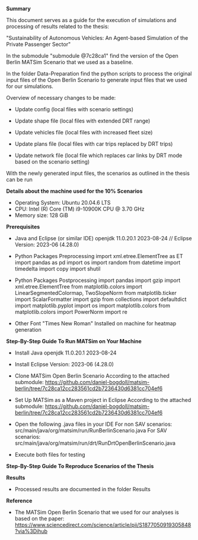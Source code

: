 **Summary**

This document serves as a guide for the execution of simulations and processing of results related to the thesis: 

"Sustainability of Autonomous Vehicles: An Agent-based Simulation of the Private Passenger Sector"

In the submodule "submodule @7c28ca1" find the version of the Open Berlin MATSim Scenario that we used as a baseline.

In the folder Data-Preparation find the python scripts to process the original input files of the Open Berlin Scenario to generate input files that we used for our simulations.

Overview of necessary changes to be made:

- Update config (local files with scenario settings)
   
- Update shape file (local files with extended DRT range)
  
- Update vehicles file (local files with increased fleet size)

- Update plans file (local files with car trips replaced by DRT trips)

- Update network file (local file which replaces car links by DRT mode based on the scenario setting)

With the newly generated input files, the scenarios as outlined in the thesis can be run



**Details about the machine used for the 10% Scenarios**
- Operating System: Ubuntu 20.04.6 LTS
- CPU: Intel (R) Core (TM) i9-10900K CPU @ 3.70 GHz
- Memory size: 128 GiB



**Prerequisites**

- Java and Eclipse (or similar IDE)
	openjdk 11.0.20.1 2023-08-24 // Eclipse Version: 2023-06 (4.28.0)
	
- Python Packages Preprocessing
	import xml.etree.ElementTree as ET
	import pandas as pd
	import os
	import random
	from datetime import timedelta
	import copy
	import shutil

- Python Packages Postprocessing 
	import pandas 
	import gzip
	import xml.etree.ElementTree 
	from matplotlib.colors import LinearSegmentedColormap, TwoSlopeNorm 
	from matplotlib.ticker import ScalarFormatter 
	import gzip from collections 
	import defaultdict 
	import matplotlib.pyplot 
	import os 
	import matplotlib.colors 
	from matplotlib.colors 
	import PowerNorm 
	import re
	
- Other
	Font "Times New Roman" Installed on machine for heatmap generation		



**Step-By-Step Guide To Run MATSim on Your Machine**

- Install Java
	openjdk 11.0.20.1 2023-08-24
- Install Eclipse
	Version: 2023-06 (4.28.0)
- Clone MATSim Open Berlin Scenario 
	According to the attached submodule: https://github.com/daniel-bogdoll/matsim-berlin/tree/7c28ca12cc283561cd2b7236430d6381cc704ef6
- Set Up MATSim as a Maven project in Eclipse
	According to the attached submodule: https://github.com/daniel-bogdoll/matsim-berlin/tree/7c28ca12cc283561cd2b7236430d6381cc704ef6
- Open the following .java files in your IDE
	For non SAV scenarios: src/main/java/org/matsim/run/RunBerlinScenario.java
	For SAV scenarios: src/main/java/org/matsim/run/drt/RunDrtOpenBerlinScenario.java
	
- Execute both files for testing



**Step-By-Step Guide To Reproduce Scenarios of the Thesis**




**Results**
- Processed results are documented in the folder Results 

**Reference**
- The MATSim Open Berlin Scenario that we used for our analyses is based on the paper: https://www.sciencedirect.com/science/article/pii/S1877050919305848?via%3Dihub




